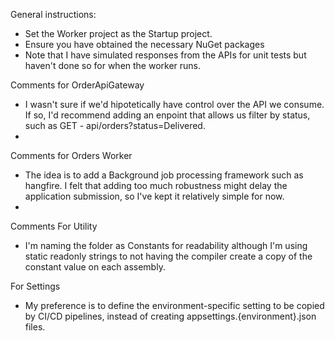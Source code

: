 General instructions:

- Set the Worker project as the Startup project.
- Ensure you have obtained the necessary NuGet packages
- Note that I have simulated responses from the APIs for unit tests but haven't done so for when the worker runs.

Comments for OrderApiGateway

- I wasn't sure if we'd hipotetically have control over the API we consume. If so, I'd recommend adding an enpoint that allows us filter by status, such as GET - api/orders?status=Delivered.
- 
Comments for Orders Worker

- The idea is to add a Background job processing framework such as hangfire.  I felt that adding too much robustness might delay the application submission, so I've kept it relatively simple for now.
- 
Comments For Utility

- I'm naming the folder as Constants for readability although I'm using static readonly strings to not having the compiler create a copy of the constant value on each assembly.

For Settings

- My preference is to define the environment-specific setting to be copied by CI/CD pipelines, instead of creating  appsettings.{environment}.json files.
